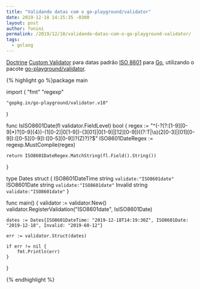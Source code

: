 ```yaml
---
title: "Validando datas com o go-playground/validator"
date: 2019-12-18 14:25:35 -0300
layout: post
author: fonini
permalink: /2019/12/18/validando-datas-com-o-go-playground-validator/
tags: 
  - golang
---
```


[Doctrine](http://www.doctrine-project.org)
[Custom Validator](https://godoc.org/github.com/go-playground/validator#hdr-Custom_Validation_Functions) para datas padrão [ISO 8601](https://pt.wikipedia.org/wiki/ISO_8601) para [Go](https://golang.org/), utilizando o pacote [go-playground/validator](https://github.com/go-playground/validator).

{% highlight go %}package main

import (
	"fmt"
	"regexp"

	"gopkg.in/go-playground/validator.v10"
)

func IsISO8601Date(fl validator.FieldLevel) bool {
	regex := "^(-?(?:[1-9][0-9]*)?[0-9]{4})-(1[0-2]|0[1-9])-(3[01]|0[1-9]|[12][0-9])((?:T|\\s)(2[0-3]|[01][0-9]):([0-5][0-9]):([0-5][0-9])?(Z)?)?$"
	ISO8601DateRegex := regexp.MustCompile(regex)

	return ISO8601DateRegex.MatchString(fl.Field().String())
}

type Dates struct {
	ISO8601DateTime string `validate:"ISO8601date"`
	ISO8601Date     string `validate:"ISO8601date"`
	Invalid         string `validate:"ISO8601date"`
}

func main() {
	validator := validator.New()
	validator.RegisterValidation("ISO8601date", IsISO8601Date)

	dates := Dates{ISO8601DateTime: "2019-12-18T14:19:30Z", ISO8601Date: "2019-12-18", Invalid: "2019-60-12"}

	err := validator.Struct(dates)

	if err != nil {
		fmt.Println(err)
	}
}

{% endhighlight %}